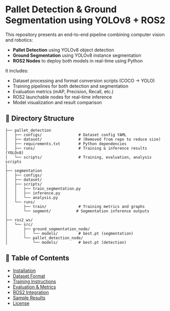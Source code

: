 # Pallet Detection & Ground Segmentation using YOLOv8 + ROS2

This repository presents an end-to-end pipeline combining computer vision and robotics:

- **Pallet Detection** using YOLOv8 object detection  
- **Ground Segmentation** using YOLOv8 instance segmentation  
- **ROS2 Nodes** to deploy both models in real-time using Python

It includes:

- Dataset processing and format conversion scripts (COCO → YOLO)
- Training pipelines for both detection and segmentation
- Evaluation metrics (mAP, Precision, Recall, etc.)
- ROS2 launchable nodes for real-time inference
- Model visualization and result comparison

## 📁 Directory Structure

```
├── pallet_detection
│   ├── configs/                # Dataset config YAML
│   ├── dataset/                # (Removed from repo to reduce size)
│   ├── requirements.txt        # Python dependencies
│   ├── runs/                   # Training & inference results (YOLOv8)
│   └── scripts/                # Training, evaluation, analysis scripts
│
├── segmentation
│   ├── configs/
│   ├── dataset/
│   ├── scripts/
│   │   ├── train_segmentation.py
│   │   ├── inference.py
│   │   └── analysis.py
│   └── runs/
│       ├── train/              # Training metrics and graphs
│       └── segment/           # Segmentation inference outputs
│
├── ros2_ws/
│   └── src/
│       ├── ground_segmentation_node/
│       │   └── models/         # best.pt (segmentation)
│       └── pallet_detection_node/
│           └── models/         # best.pt (detection)
```

## 📑 Table of Contents

- [Installation](#installation)
- [Dataset Format](#dataset-format)
- [Training Instructions](#training-instructions)
- [Evaluation & Metrics](#evaluation--metrics)
- [ROS2 Integration](#ros2-integration)
- [Sample Results](#sample-results)
- [License](#license)
